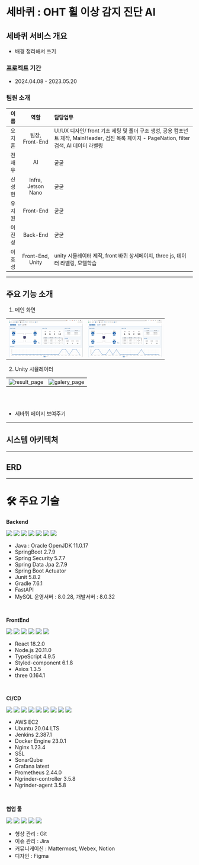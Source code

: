 # 세바퀴 : OHT 휠 이상 감지 진단 AI

## 세바퀴 서비스 개요

- 배경 정리해서 쓰기 

### 프로젝트 기간
- 2024.04.08 - 2023.05.20

### 팀원 소개
|이름|역할|담당업무|
|:---:|:---:|:---|
|오지훈|팀장, Front-End| UI/UX 디자인/ front 기초 세팅 및 폴더 구조 생성, 공용 컴포넌트 제작, MainHeader, 검진 목록 페이지 - PageNation, filter 검색, AI 데이터 라벨링 |
|전재우|AI| 굳굳|
|신성현|Infra, Jetson Nano| 굳굳|
|유지원|Front-End| 굳굳|
|이진성|Back-End| 굳굳|
|이호성|Front-End, Unity| unity 시뮬레이터 제작, front 바퀴 상세페이지, three js, 데이터 라벨링, 모델학습|

<hr>

## 주요 기능 소개

1. 메인 화면
<table width="100%" border-style="non" cellspacing="0" cellpadding="100">
  <tr>
    <td align="center"><img src="readme_image/main_page_1.gif" alt="main_page" width="200"></td>
    <td align="center"><img src="readme_image/main_page_2.gif" alt="video_page" width="200"></td>
  </tr>

</table>

2. Unity 시뮬레이터
<table width="100%" border-style="non" cellspacing="0" cellpadding="100">
  <tr>
    <td align="center"><img src="readme_image/unity.gif" alt="result_page" width="200"></td>
    <td align="center"><img src="readme_image/unity.gif" alt="galery_page" width="200"></td>
  </tr>
</table>

<br/><br/>
- 세바퀴 페이지 보여주기

<hr>

## 시스템 아키텍처


<hr>

## ERD

<hr>

# 🛠 주요 기술


**Backend**
<br>

<img src="https://img.shields.io/badge/java-007396?style=for-the-badge&logo=java&logoColor=white">&nbsp;<img src="https://img.shields.io/badge/springboot-6DB33F?style=for-the-badge&logo=springboot&logoColor=white">&nbsp;<img src="https://img.shields.io/badge/springsecurity-6DB33F?style=for-the-badge&logo=springsecurity&logoColor=white">&nbsp;<img src="https://img.shields.io/badge/junit5-25A162?style=for-the-badge&logo=junit5&logoColor=white">&nbsp;<img src="https://img.shields.io/badge/gradle-02303A?style=for-the-badge&logo=gradle&logoColor=white">&nbsp;<img src="https://img.shields.io/badge/fastapi-009688?style=for-the-badge&logo=fastapi&logoColor=white">&nbsp;<img src="https://img.shields.io/badge/mysql-4479A1?style=for-the-badge&logo=mysql&logoColor=white">
- Java : Oracle OpenJDK 11.0.17
- SpringBoot 2.7.9
- Spring Security 5.7.7
- Spring Data Jpa 2.7.9
- Spring Boot Actuator
- Junit 5.8.2
- Gradle 7.6.1
- FastAPI
- MySQL 운영서버 : 8.0.28, 개발서버 : 8.0.32

<br>

**FrontEnd**
<br>

<img src="https://img.shields.io/badge/React-61DAFB?style=for-the-badge&logo=react&logoColor=black">&nbsp;<img src="https://img.shields.io/badge/styled components-DB7093?style=for-the-badge&logo=styledcomponents&logoColor=white">&nbsp;<img src="https://img.shields.io/badge/axios-5A29E4?style=for-the-badge&logo=axios&logoColor=white">&nbsp;<img src="https://img.shields.io/badge/node.js-339933?style=for-the-badge&logo=nodedotjs&logoColor=white">&nbsp;<img src="https://img.shields.io/badge/typescript-3178C6?style=for-the-badge&logo=typescript&logoColor=white">&nbsp;<img src="https://img.shields.io/badge/Three.js-1A1A1A?style=for-the-badge&logo=three.js&logoColor=white">

- React 18.2.0
- Node.js 20.11.0
- TypeScript 4.9.5
- Styled-component 6.1.8
- Axios 1.3.5
- three 0.164.1

<br>

**CI/CD**
<br>

<img src="https://img.shields.io/badge/aws ec2-FF9900?style=for-the-badge&logo=amazonec2&logoColor=white">&nbsp;<img src="https://img.shields.io/badge/ubuntu-E95420?style=for-the-badge&logo=ubuntu&logoColor=white">&nbsp;<img src="https://img.shields.io/badge/Jenkins-D24939?style=for-the-badge&logo=Jenkins&logoColor=white">&nbsp;<img src="https://img.shields.io/badge/Docker-2496ED?style=for-the-badge&logo=Docker&logoColor=white">&nbsp;<img src="https://img.shields.io/badge/Nginx-009639?style=for-the-badge&logo=nginx&logoColor=white">&nbsp;<img src="https://img.shields.io/badge/openssl-721412?style=for-the-badge&logo=openssl&logoColor=white">&nbsp;<img src="https://img.shields.io/badge/sonarqube-4E9BCD?style=for-the-badge&logo=sonarqube&logoColor=white">&nbsp;<img src="https://img.shields.io/badge/grafana-F46800?style=for-the-badge&logo=grafana&logoColor=white">&nbsp;<img src="https://img.shields.io/badge/prometheus-E6522C?style=for-the-badge&logo=prometheus&logoColor=white">&nbsp;


- AWS EC2
- Ubuntu 20.04 LTS
- Jenkins 2.387.1
- Docker Engine 23.0.1
- Nginx 1.23.4
- SSL
- SonarQube 
- Grafana latest
- Prometheus 2.44.0
- Ngrinder-controller 3.5.8
- Ngrinder-agent 3.5.8

<br>

**협업 툴**
<br>

<img src="https://img.shields.io/badge/git-F05032?style=for-the-badge&logo=git&logoColor=white">&nbsp;<img src="https://img.shields.io/badge/jira-0052CC?style=for-the-badge&logo=jirasoftware&logoColor=white">&nbsp;<img src="https://img.shields.io/badge/mattermost-0058CC?style=for-the-badge&logo=mattermost&logoColor=white">&nbsp;<img src="https://img.shields.io/badge/notion-000000?style=for-the-badge&logo=notion&logoColor=white">&nbsp;<img src="https://img.shields.io/badge/figma-EA4335?style=for-the-badge&logo=figma&logoColor=white">&nbsp;
- 형상 관리 : Git
- 이슈 관리 : Jira
- 커뮤니케이션 : Mattermost, Webex, Notion
- 디자인 : Figma


<br>
